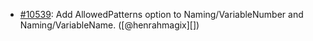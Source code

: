 * [#10539](https://github.com/rubocop/rubocop/issues/10539): Add AllowedPatterns option to Naming/VariableNumber and Naming/VariableName. ([@henrahmagix][])
